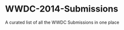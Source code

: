 WWDC-2014-Submissions
=====================

A curated list of all the WWDC Submissions in one place
